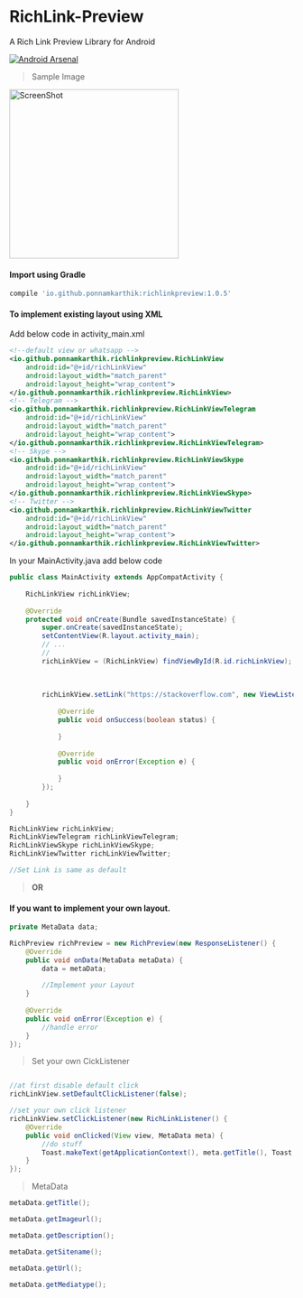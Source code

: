 # RichLink-Preview
A Rich Link Preview Library for Android

[![Android Arsenal]( https://img.shields.io/badge/Android%20Arsenal-RichLinkPreview-green.svg?style=flat )]( https://android-arsenal.com/details/1/6702 )


> Sample Image
<img src="https://github.com/PonnamKarthik/RichLinkPreview/raw/master/screenshots/sample.png" width="300" alt="ScreenShot">


#### Import using Gradle

~~~gradle
compile 'io.github.ponnamkarthik:richlinkpreview:1.0.5'
~~~

#### To implement existing layout using XML

Add below code in activity_main.xml

~~~xml
<!--default view or whatsapp -->
<io.github.ponnamkarthik.richlinkpreview.RichLinkView
    android:id="@+id/richLinkView"
    android:layout_width="match_parent"
    android:layout_height="wrap_content">
</io.github.ponnamkarthik.richlinkpreview.RichLinkView>
<!-- Telegram -->
<io.github.ponnamkarthik.richlinkpreview.RichLinkViewTelegram
    android:id="@+id/richLinkView"
    android:layout_width="match_parent"
    android:layout_height="wrap_content">
</io.github.ponnamkarthik.richlinkpreview.RichLinkViewTelegram>
<!-- Skype -->
<io.github.ponnamkarthik.richlinkpreview.RichLinkViewSkype
    android:id="@+id/richLinkView"
    android:layout_width="match_parent"
    android:layout_height="wrap_content">
</io.github.ponnamkarthik.richlinkpreview.RichLinkViewSkype>
<!-- Twitter -->
<io.github.ponnamkarthik.richlinkpreview.RichLinkViewTwitter
    android:id="@+id/richLinkView"
    android:layout_width="match_parent"
    android:layout_height="wrap_content">
</io.github.ponnamkarthik.richlinkpreview.RichLinkViewTwitter>
~~~

In your MainActivity.java add below code

~~~java
public class MainActivity extends AppCompatActivity {
    
    RichLinkView richLinkView; 
    
    @Override
    protected void onCreate(Bundle savedInstanceState) {
        super.onCreate(savedInstanceState);
        setContentView(R.layout.activity_main);
        // ...
        // 
        richLinkView = (RichLinkView) findViewById(R.id.richLinkView);
        
        
        
        richLinkView.setLink("https://stackoverflow.com", new ViewListener() {
            
            @Override
            public void onSuccess(boolean status) {
                
            }
            
            @Override
            public void onError(Exception e) {
                
            }
        });
        
    }
}
~~~


~~~java
RichLinkView richLinkView;
RichLinkViewTelegram richLinkViewTelegram;
RichLinkViewSkype richLinkViewSkype;
RichLinkViewTwitter richLinkViewTwitter;

//Set Link is same as default
~~~

> **OR**

#### If you want to implement your own layout.

~~~java
private MetaData data;

RichPreview richPreview = new RichPreview(new ResponseListener() {
    @Override
    public void onData(MetaData metaData) {
        data = metaData;
       
        //Implement your Layout
    }
    
    @Override
    public void onError(Exception e) {
        //handle error
    }
});
~~~

> Set your own CickListener

~~~java

//at first disable default click
richLinkView.setDefaultClickListener(false);

//set your own click listener
richLinkView.setClickListener(new RichLinkListener() {
    @Override
    public void onClicked(View view, MetaData meta) {
        //do stuff
        Toast.makeText(getApplicationContext(), meta.getTitle(), Toast.LENGTH_SHORT).show();
    }
});

~~~

> MetaData

```java
metaData.getTitle();

metaData.getImageurl();

metaData.getDescription();

metaData.getSitename();

metaData.getUrl();

metaData.getMediatype();
```
